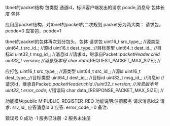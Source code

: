 tbnet的packet结构
    包类型
    通道id，标识客户端发出的请求
    pcode,消息号
    包体长度
    包体

应用层packet结构，对tbnet的packet的二次规划
packet分为两大类：
    请求包，pcode=0
    应答包，pcode=1

tbnet的packet的包体再次划分包头，包体
请求包
    uint16_t src_type_; //源类型
    uint64_t src_id_;   //源id
    uint16_t dest_type_;//目标类型
    uint64_t dest_id_;  //目标id
    uint32_t msg_id_;   //消息id
    //请求id，继承自Packet::_packetHeader._chid
    uint32_t version_;  //消息版本号
    char data_[REQUEST_PACKET_MAX_SIZE]; //

应打包
    uint16_t src_type_; //源类型
    uint64_t src_id_;   //源id
    uint16_t dest_type_;//目标类型
    uint64_t dest_id_;  //目标id
    uint32_t msg_id_;   //消息id
    //请求id，继承自Packet::_packetHeader._chid
    //uint32_t version_;  //消息版本号
    uint32_t error_code_; //错误码
    char data_[RESPONSE_PACKET_MAX_SIZE]; //


功能模块:public
M:PUBLIC_REGISTER_REQ
功能说明:注册服务
请求消息id:2
请求:
    srv_id_
应答消息id:3
应答:
    error_code_=0
备注:


错误号
0 成功
-1 服务已注册
-2 服务未注册
